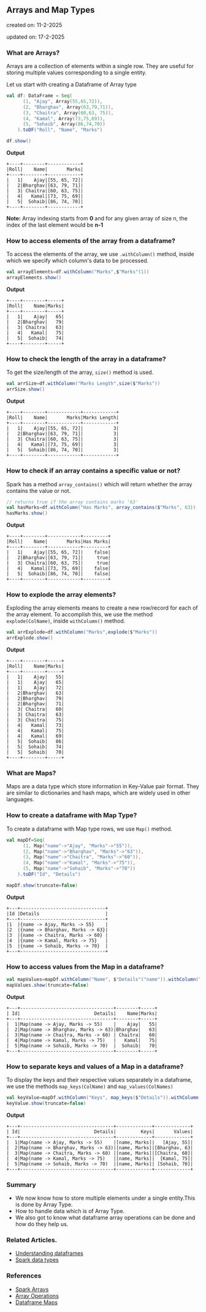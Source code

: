 ## Arrays and Map Types

created on: 11-2-2025

updated on: 17-2-2025

### What are Arrays?
Arrays are a collection of elements within a single row. They are useful for storing multiple values corresponding to a single entity.

Let us start with creating a Dataframe of Array type
```scala
val df: DataFrame = Seq(
      (1, "Ajay", Array(55,65,72)),
      (2, "Bharghav", Array(63,79,71)),
      (3, "Chaitra", Array(60,63, 75)),
      (4, "Kamal", Array(73,75,69)),
      (5, "Sohaib", Array(86,74,70))
    ).toDF("Roll", "Name", "Marks")

df.show()
```
**Output**
```text
+----+--------+------------+
|Roll|    Name|       Marks|
+----+--------+------------+
|   1|    Ajay|[55, 65, 72]|
|   2|Bharghav|[63, 79, 71]|
|   3| Chaitra|[60, 63, 75]|
|   4|   Kamal|[73, 75, 69]|
|   5|  Sohaib|[86, 74, 70]|
+----+--------+------------+
```

**Note:** Array indexing starts from **0** and for any given array of size n, the index of the last element would be **n-1**

### How to access elements of the array from a dataframe?
To access the elements of the array, we use `.withColumn()` method, inside which we specify which column's data to be processed.

```scala
val arrayElements=df.withColumn("Marks",$"Marks"(1))
arrayElements.show()
```
**Output**
```text
+----+--------+-----+
|Roll|    Name|Marks|
+----+--------+-----+
|   1|    Ajay|   65|
|   2|Bharghav|   79|
|   3| Chaitra|   63|
|   4|   Kamal|   75|
|   5|  Sohaib|   74|
+----+--------+-----+
```

### How to check the length of the array in a dataframe?
To get the size/length of the array, `size()` method is used.
```scala
val arrSize=df.withColumn("Marks Length",size($"Marks"))
arrSize.show()
```
**Output**
```text
+----+--------+------------+------------+
|Roll|    Name|       Marks|Marks Length|
+----+--------+------------+------------+
|   1|    Ajay|[55, 65, 72]|           3|
|   2|Bharghav|[63, 79, 71]|           3|
|   3| Chaitra|[60, 63, 75]|           3|
|   4|   Kamal|[73, 75, 69]|           3|
|   5|  Sohaib|[86, 74, 70]|           3|
+----+--------+------------+------------+
```

### How to check if an array contains a specific value or not?
Spark has a method `array_contains()` which will return whether the array contains the value or not.
```scala
// returns true if the array contains marks '63'
val hasMarks=df.withColumn("Has Marks", array_contains($"Marks", 63))
hasMarks.show()
```
**Output**
```text
+----+--------+------------+---------+
|Roll|    Name|       Marks|Has Marks|
+----+--------+------------+---------+
|   1|    Ajay|[55, 65, 72]|    false|
|   2|Bharghav|[63, 79, 71]|     true|
|   3| Chaitra|[60, 63, 75]|     true|
|   4|   Kamal|[73, 75, 69]|    false|
|   5|  Sohaib|[86, 74, 70]|    false|
+----+--------+------------+---------+
```

### How to explode the array elements?
Exploding the array elements means to create a new row/record for each of the array element. To accomplish this, we use the method
`explode(ColName)`, inside `withColumn()` method.
```scala
val arrExplode=df.withColumn("Marks",explode($"Marks"))
arrExplode.show()
```
**Output**
```text
+----+--------+-----+
|Roll|    Name|Marks|
+----+--------+-----+
|   1|    Ajay|   55|
|   1|    Ajay|   65|
|   1|    Ajay|   72|
|   2|Bharghav|   63|
|   2|Bharghav|   79|
|   2|Bharghav|   71|
|   3| Chaitra|   60|
|   3| Chaitra|   63|
|   3| Chaitra|   75|
|   4|   Kamal|   73|
|   4|   Kamal|   75|
|   4|   Kamal|   69|
|   5|  Sohaib|   86|
|   5|  Sohaib|   74|
|   5|  Sohaib|   70|
+----+--------+-----+
```

### What are Maps?
Maps are a data type which store information in Key-Value pair format. 
They are similar to dictionaries and hash maps, which are widely used in other languages.

### How to create a dataframe with Map Type?
To create a dataframe with Map type rows, we use `Map()` method.
```scala
val mapDf=Seq(
      (1, Map("name"->"Ajay", "Marks"->"55")),
      (2, Map("name"->"Bharghav", "Marks"->"63")),
      (3, Map("name"->"Chaitra", "Marks"->"60")),
      (4, Map("name"->"Kamal", "Marks"->"75")),
      (5, Map("name"->"Sohaib", "Marks"->"70"))
    ).toDF("Id", "Details")

mapDf.show(truncate=false)
```
**Output**
```text
+---+-------------------------------+
|Id |Details                        |
+---+-------------------------------+
|1  |{name -> Ajay, Marks -> 55}    |
|2  |{name -> Bharghav, Marks -> 63}|
|3  |{name -> Chaitra, Marks -> 60} |
|4  |{name -> Kamal, Marks -> 75}   |
|5  |{name -> Sohaib, Marks -> 70}  |
+---+-------------------------------+
```

### How to access values from the Map in a dataframe?
```scala
val mapValues=mapDf.withColumn("Name", $"Details"("name")).withColumn("Marks", $"Details"("Marks"))
mapValues.show(truncate=false)
```
**Output**
```text
+---+----------------------------------+--------+-----+
| Id|                           Details|    Name|Marks| 
+---+----------------------------------+--------+-----+
|  1|Map(name -> Ajay, Marks -> 55)    |    Ajay|   55|
|  2|Map(name -> Bharghav, Marks -> 63)|Bharghav|   63|
|  3|Map(name -> Chaitra, Marks -> 60) | Chaitra|   60|
|  4|Map(name -> Kamal, Marks -> 75)   |   Kamal|   75| 
|  5|Map(name -> Sohaib, Marks -> 70)  |  Sohaib|   70|  
+---+----------------------------------+--------+-----+
```

### How to separate keys and values of a Map in a dataframe?
To display the keys and their respective values separately in a dataframe, we use the methods `map_keys(ColName)` and `map_values(ColNames)`
```scala
val keyValue=mapDf.withColumn("Keys", map_keys($"Details")).withColumn("Values", map_values($"Details"))
keyValue.show(truncate=false)
 ```
**Output**
```text
+---+----------------------------------+-------------+-------------+
| Id|                           Details|         Keys|       Values|
+---+----------------------------------+-------------+-------------+
|  1|Map(name -> Ajay, Marks -> 55)    |[name, Marks]|   [Ajay, 55]|
|  2|Map(name -> Bharghav, Marks -> 63)|[name, Marks]|[Bharghav, 63|
|  3|Map(name -> Chaitra, Marks -> 60) |[name, Marks]|[Chaitra, 60]|
|  4|Map(name -> Kamal, Marks -> 75)   |[name, Marks]|  [Kamal, 75]|
|  5|Map(name -> Sohaib, Marks -> 70)  |[name, Marks]| [Sohaib, 70]|
+---+----------------------------------+-------------+-------------+
```

### Summary
- We now know how to store multiple elements under a single entity.This is done by Array Type.
- How to handle data which is of Array Type.
- We also got to know what dataframe array operations can be done and how do they help us.

### Related Articles.
- [Understanding dataframes](@/docs/spark/dataframe.md)
- [Spark data types](@/docs/spark/datatypes.md)

### References
- [Spark Arrays](https://spark.apache.org/docs/latest/api/python/reference/pyspark.sql/api/pyspark.sql.functions.array.html)
- [Array Operations](https://spark.apache.org/docs/latest/api/python/reference/pyspark.sql/api/pyspark.sql.functions.array_contains.html)
- [Dataframe Maps](https://stackoverflow.com/questions/67083543/pyspark-sql-dataframe-map-with-multiple-data-types)


